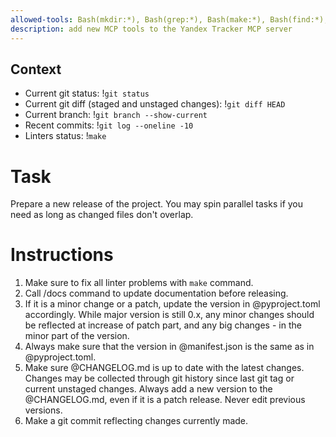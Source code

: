 ```yaml
---
allowed-tools: Bash(mkdir:*), Bash(grep:*), Bash(make:*), Bash(find:*), Bash(sed:*), Bash(git add:*), Bash(git commit:*), Bash(git tag:*), Bash(git describe:*), Bash(git branch:*), Bash(git log:*), Bash(git status:*), Bash(git diff:*)
description: add new MCP tools to the Yandex Tracker MCP server
---
```


## Context

- Current git status: !`git status`
- Current git diff (staged and unstaged changes): !`git diff HEAD`
- Current branch: !`git branch --show-current`
- Recent commits: !`git log --oneline -10`
- Linters status: !`make`

# Task
Prepare a new release of the project. You may spin parallel tasks if you need as long as changed files don't overlap.

# Instructions
1. Make sure to fix all linter problems with `make` command.
2. Call /docs command to update documentation before releasing.
3. If it is a minor change or a patch, update the version in @pyproject.toml accordingly. While major version is still 0.x, any minor changes should be reflected at increase of patch part, and any big changes - in the minor part of the version.
4. Always make sure that the version in @manifest.json is the same as in @pyproject.toml.
5. Make sure @CHANGELOG.md is up to date with the latest changes. Changes may be collected through git history since last git tag or current unstaged changes. Always add a new version to the @CHANGELOG.md, even if it is a patch release. Never edit previous versions.
6. Make a git commit reflecting changes currently made.
